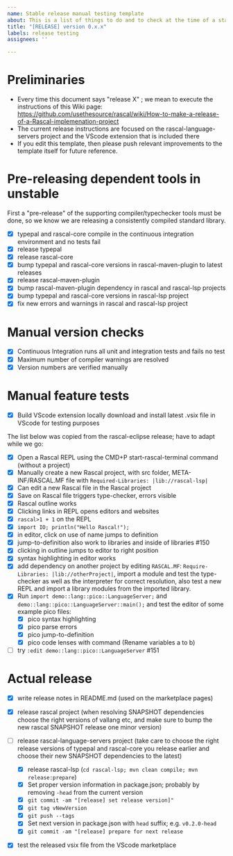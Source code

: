 ```yaml
---
name: Stable release manual testing template
about: This is a list of things to do and to check at the time of a stable release 
title: "[RELEASE] version 0.x.x"
labels: release testing
assignees: ''

---
```


# Preliminaries

* Every time this document says "release X" ; we mean to execute the instructions of this Wiki page: https://github.com/usethesource/rascal/wiki/How-to-make-a-release-of-a-Rascal-implemenation-project
* The current release instructions are focused on the rascal-language-servers project and the VScode extension that is included there
* If you edit this template, then please push relevant improvements to the template itself for future reference.

# Pre-releasing dependent tools in unstable

First a "pre-release" of the supporting compiler/typechecker tools must be done, so we know we are releasing a consistently compiled standard library.

- [x] typepal and rascal-core compile in the continuous integration environment and no tests fail
- [x] release typepal
- [x] release rascal-core
- [x] bump typepal and rascal-core versions in rascal-maven-plugin to latest releases
- [x] release rascal-maven-plugin
- [x] bump rascal-maven-plugin dependency in rascal and rascal-lsp projects
- [x] bump typepal and rascal-core versions in rascal-lsp project
- [x] fix new errors and warnings in rascal and rascal-lsp project

# Manual version checks

- [x] Continuous Integration runs all unit and integration tests and fails no test
- [x] Maximum number of compiler warnings are resolved
- [x] Version numbers are verified manually

# Manual feature tests

- [x] Build VScode extension locally download and install latest .vsix file in VScode for testing purposes

The list below was copied from the rascal-eclipse release; have to adapt while we go:

- [x] Open a Rascal REPL using the CMD+P start-rascal-terminal command (without a project)
- [x] Manually create a new Rascal project, with src folder, META-INF/RASCAL.MF file with `Required-Libraries: |lib://rascal-lsp|`
- [x] Can edit a new Rascal file in the Rascal project
- [x] Save on Rascal file triggers type-checker, errors visible
- [x] Rascal outline works
- [x] Clicking links in REPL opens editors and websites
- [x] `rascal>1 + 1` on the REPL
- [x] `import IO; println("Hello Rascal!");`
- [x] in editor, click on use of name jumps to definition
- [x]  jump-to-definition also work to libraries and inside of libraries #150
- [x] clicking in outline jumps to editor to right position
- [x] syntax highlighting in editor works
- [x] add dependency on another project by editing `RASCAL.MF`: `Require-Libraries: |lib://otherProject|`, import a module and test the type-checker as well as the interpreter for correct resolution, also test a new REPL and import a library modules from the imported library.
- [x] Run `import demo::lang::pico::LanguageServer;` and  `demo::lang::pico::LanguageServer::main();` and test the editor of some example pico files:
   - [x] pico syntax highlighting
   - [x] pico parse errors
   - [x] pico jump-to-definition
   - [x] pico code lenses with command (Rename variables a to b)
- [ ] try `:edit demo::lang::pico::LanguageServer` #151

# Actual release

- [x] write release notes in README.md (used on the marketplace pages)
- [x] release rascal project (when resolving SNAPSHOT dependencies choose the right versions of vallang etc, and make sure to bump the new rascal SNAPSHOT release one minor version)
- [ ] release rascal-language-servers project (take care to choose the right release versions of typepal and rascal-core you release earlier and choose their new SNAPSHOT dependencies to the latest)
   - [x] release rascal-lsp (`cd rascal-lsp; mvn clean compile; mvn release:prepare`)
   - [x] Set proper version information in package.json; probably by removing `-head` from the current version
   - [x] `git commit -am "[release] set release version]"`
   - [x] `git tag vNewVersion`
   - [x] `git push --tags`
   - [x] Set next version in package.json with `head` suffix; e.g. `v0.2.0-head`
   - [x] `git commit -am "[release] prepare for next release`
- [x] test the released vsix file from the VScode marketplace


